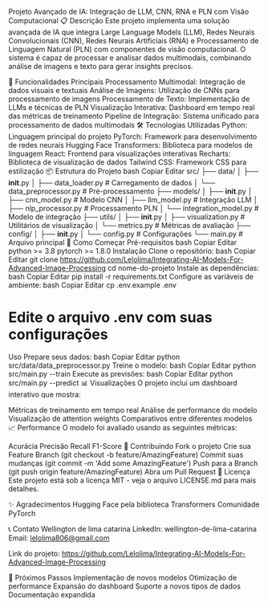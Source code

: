 Projeto Avançado de IA: Integração de LLM, CNN, RNA e PLN com Visão Computacional
📋 Descrição
Este projeto implementa uma solução avançada de IA que integra Large Language Models (LLM), Redes Neurais Convolucionais (CNN), Redes Neurais Artificiais (RNA) e Processamento de Linguagem Natural (PLN) com componentes de visão computacional. O sistema é capaz de processar e analisar dados multimodais, combinando análise de imagens e texto para gerar insights precisos.

🚀 Funcionalidades Principais
Processamento Multimodal: Integração de dados visuais e textuais
Análise de Imagens: Utilização de CNNs para processamento de imagens
Processamento de Texto: Implementação de LLMs e técnicas de PLN
Visualização Interativa: Dashboard em tempo real das métricas de treinamento
Pipeline de Integração: Sistema unificado para processamento de dados multimodais
🛠️ Tecnologias Utilizadas
Python: Linguagem principal do projeto
PyTorch: Framework para desenvolvimento de redes neurais
Hugging Face Transformers: Biblioteca para modelos de linguagem
React: Frontend para visualizações interativas
Recharts: Biblioteca de visualização de dados
Tailwind CSS: Framework CSS para estilização
📦 Estrutura do Projeto
bash
Copiar
Editar
src/
├── data/
│   ├── __init__.py
│   ├── data_loader.py          # Carregamento de dados
│   └── data_preprocessor.py    # Pré-processamento
├── models/
│   ├── __init__.py
│   ├── cnn_model.py           # Modelo CNN
│   ├── llm_model.py           # Integração LLM
│   ├── nlp_processor.py       # Processamento PLN
│   └── integration_model.py   # Modelo de integração
├── utils/
│   ├── __init__.py
│   ├── visualization.py       # Utilitários de visualização
│   └── metrics.py            # Métricas de avaliação
├── config/
│   ├── __init__.py
│   └── config.py             # Configurações
└── main.py                   # Arquivo principal
🚀 Como Começar
Pré-requisitos
bash
Copiar
Editar
python >= 3.8
pytorch >= 1.8.0
Instalação
Clone o repositório:
bash
Copiar
Editar
git clone https://github.com/Lelolima/Integrating-AI-Models-For-Advanced-Image-Processing
cd nome-do-projeto
Instale as dependências:
bash
Copiar
Editar
pip install -r requirements.txt
Configure as variáveis de ambiente:
bash
Copiar
Editar
cp .env.example .env
# Edite o arquivo .env com suas configurações
Uso
Prepare seus dados:
bash
Copiar
Editar
python src/data/data_preprocessor.py
Treine o modelo:
bash
Copiar
Editar
python src/main.py --train
Execute as previsões:
bash
Copiar
Editar
python src/main.py --predict
📊 Visualizações
O projeto inclui um dashboard interativo que mostra:

Métricas de treinamento em tempo real
Análise de performance do modelo
Visualização de attention weights
Comparativos entre diferentes modelos
📈 Performance
O modelo foi avaliado usando as seguintes métricas:

Acurácia
Precisão
Recall
F1-Score
🤝 Contribuindo
Fork o projeto
Crie sua Feature Branch (git checkout -b feature/AmazingFeature)
Commit suas mudanças (git commit -m 'Add some AmazingFeature')
Push para a Branch (git push origin feature/AmazingFeature)
Abra um Pull Request
📝 Licença
Este projeto está sob a licença MIT - veja o arquivo LICENSE.md para mais detalhes.

✨ Agradecimentos
Hugging Face pela biblioteca Transformers
Comunidade PyTorch

📞 Contato
Wellington de lima catarina
LinkedIn: wellington-de-lima-catarina
Email: lelolima806@gmail.com

Link do projeto: https://github.com/Lelolima/Integrating-AI-Models-For-Advanced-Image-Processing

🔮 Próximos Passos
 Implementação de novos modelos
 Otimização de performance
 Expansão do dashboard
 Suporte a novos tipos de dados
 Documentação expandida
